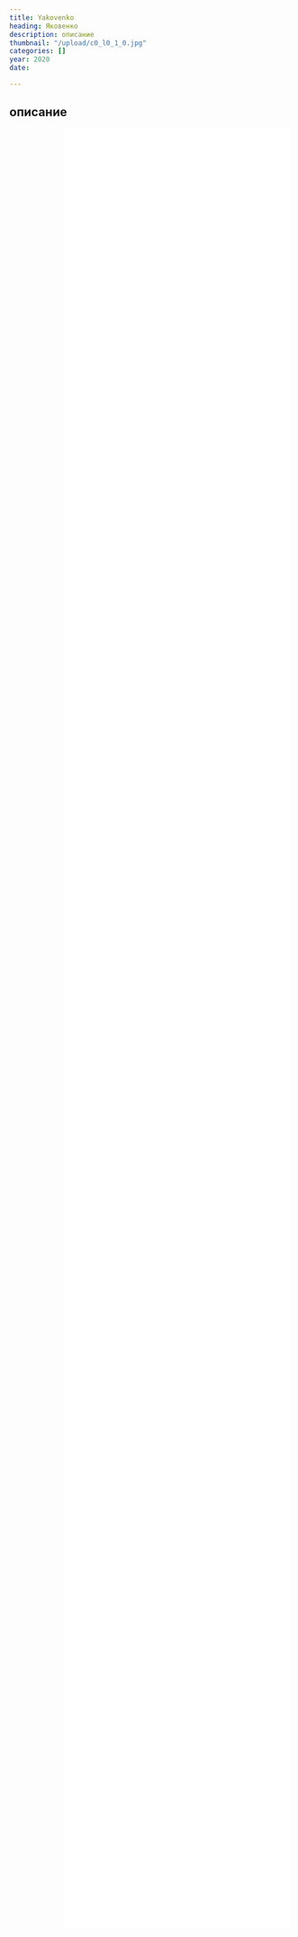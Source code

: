 ```yaml
---
title: Yakovenko
heading: Яковенко
description: описание
thumbnail: "/upload/c0_l0_1_0.jpg"
categories: []
year: 2020
date: 

---
```

<div>
<h2>
    <!-- пишите описание тут -->
    описание
</h2>
<iframe src="/jakovenko/index.html" frameborder="0" scrolling="no" style="height: 80vh; width: 80%; margin: 0 10vw" allowfullscreen="true" webkitallowfullscreen="true" mozallowfullscreen="true"></iframe>
</div>